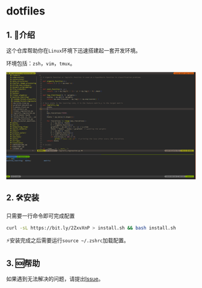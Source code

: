 # dotfiles

## 1. :pencil:介绍

这个仓库帮助你在`Linux`环境下迅速搭建起一套开发环境。

环境包括：`zsh`，`vim`，`tmux`。

![screenshot](https://github.com/520Chris/dotfiles/blob/master/imgs/screenshot.png)

## 2. :hammer_and_wrench:安装

只需要一行命令即可完成配置

```bash
curl -sL https://bit.ly/2ZxvXnP > install.sh && bash install.sh
```

:zap:安装完成之后需要运行`source ~/.zshrc`加载配置。

## 3. :sos:帮助

如果遇到无法解决的问题，请提出[Issue](https://github.com/ppnman/code-env/issues)。

